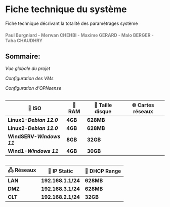 # Fiche technique du système

Fiche technique décrivant la totalité des paramétrages système
<h4 style="color: gray;">Paul Burgniard - Merwan CHEHBI - Maxime GERARD - Malo BERGER - Taha CHAUDHRY</h4>


## Sommaire:
*Vue globale du projet*

*Configuration des VMs*

*Configuration d'OPNsense*
##

|             🚀 ISO            |             💾 RAM            |             💽 Taille disque   |             🌐 Cartes réseaux            |
|------------------------------- |-------------------------------|----------------------------------------- |------------------------------------------|
|           **Linux1-*Debian 12.0***         |           **4GB**        |           **628MB**                   |                                          |
|           **Linux2-*Debian 12.0***          |           **4GB**        |           **628MB**                   |                                          |
|           **WindSERV-*Windows 11***          |           **8GB**        |           **32GB**                   |                                          |
|           **Wind1-*Windows 11***          |           **4GB**        |           **30GB**                   |                                          |



##


|             🖧 Réseaux            |             🛜 IP Static            |             💽 DHCP Range   |   
|------------------------------- |-------------------------------|----------------------------------------- |
|           **LAN**         |           **192.168.1.1/24**        |           **628MB**               |                                          
|           **DMZ**          |           **192.168.3.1/24**        |           **628MB**               |                                         
|           **CLT**          |           **192.168.2.1/24**        |           **32GB**               |     


